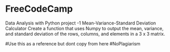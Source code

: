 # FreeCodeCamp
Data Analysis with Python project -1
Mean-Variance-Standard Deviation Calculator
Create a function that uses Numpy to output the mean, variance, and standard deviation of the rows, columns, and elements in a 3 x 3 matrix.

#Use this as a reference but dont copy from here
#NoPlagiarism


